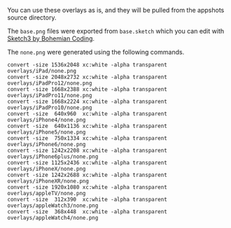 You can use these overlays as is, and they will be pulled from the appshots source directory.

The `base.png` files were exported from `base.sketch` which you can edit with [Sketch3 by Bohemian Coding](http://bohemiancoding.com/sketch/).

The `none.png` were generated using the following commands.

    convert -size 1536x2048 xc:white -alpha transparent overlays/iPad/none.png
    convert -size 2048x2732 xc:white -alpha transparent overlays/iPadPro12/none.png
    convert -size 1668x2388 xc:white -alpha transparent overlays/iPadPro11/none.png
    convert -size 1668x2224 xc:white -alpha transparent overlays/iPadPro10/none.png
    convert -size  640x960  xc:white -alpha transparent overlays/iPhone4/none.png
    convert -size  640x1136 xc:white -alpha transparent overlays/iPhone5/none.png
    convert -size  750x1334 xc:white -alpha transparent overlays/iPhone6/none.png
    convert -size 1242x2208 xc:white -alpha transparent overlays/iPhone6plus/none.png
    convert -size 1125x2436 xc:white -alpha transparent overlays/iPhoneX/none.png
    convert -size 1242x2688 xc:white -alpha transparent overlays/iPhoneXR/none.png
    convert -size 1920x1080 xc:white -alpha transparent overlays/appleTV/none.png
    convert -size  312x390  xc:white -alpha transparent overlays/appleWatch3/none.png
    convert -size  368x448  xc:white -alpha transparent overlays/appleWatch4/none.png
